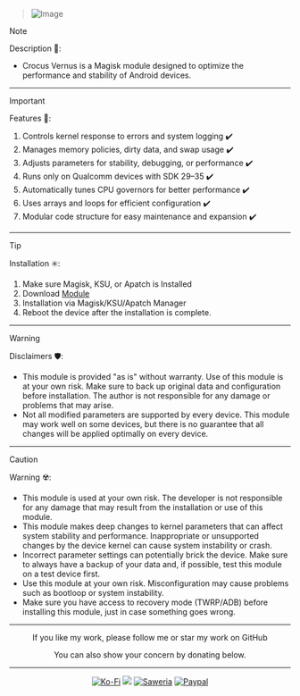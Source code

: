 > ![Image](https://github.com/user-attachments/assets/9702d622-b7c6-48b8-8f99-ab030adc6d62)

> [!NOTE]
> Description 📝:
> - Crocus Vernus is a Magisk module designed to optimize the performance and stability of Android devices.
<hr/>

> [!IMPORTANT]
> Features 🚀:
> 1. Controls kernel response to errors and system logging ✔️  
> 2. Manages memory policies, dirty data, and swap usage ✔️  
> 3. Adjusts parameters for stability, debugging, or performance ✔️  
> 4. Runs only on Qualcomm devices with SDK 29–35 ✔️  
> 5. Automatically tunes CPU governors for better performance ✔️  
> 6. Uses arrays and loops for efficient configuration ✔️  
> 7. Modular code structure for easy maintenance and expansion ✔️
<hr/>

> [!TIP]
> Installation ✳️:
> 1. Make sure Magisk, KSU, or Apatch is Installed
> 2. Download [Module](https://t.me/modulkuntul)
> 3. Installation via Magisk/KSU/Apatch Manager
> 4. Reboot the device after the installation is complete.
<hr/>

> [!WARNING]
> Disclaimers 🛡️:
> - This module is provided "as is" without warranty. Use of this module is at your own risk. Make sure to back up original data and configuration before installation. The author is not responsible for any damage or problems that may arise.
> - Not all modified parameters are supported by every device. This module may work well on some devices, but there is no guarantee that all changes will be applied optimally on every device.
<hr/>

> [!CAUTION]
> Warning ☢️:
> - This module is used at your own risk. The developer is not responsible for any damage that may result from the installation or use of this module.
> - This module makes deep changes to kernel parameters that can affect system stability and performance. Inappropriate or unsupported changes by the device kernel can cause system instability or crash.
> - Incorrect parameter settings can potentially brick the device. Make sure to always have a backup of your data and, if possible, test this module on a test device first.
> - Use this module at your own risk. Misconfiguration may cause problems such as bootloop or system instability.
> - Make sure you have access to recovery mode (TWRP/ADB) before installing this module, just in case something goes wrong.
<hr/>

<div align="center">
  If you like my work, please follow me or star my work on GitHub       
 
  You can also show your concern by donating below.
<div align="center">
 </div>
<hr/>
  
[![Ko-Fi](https://img.shields.io/badge/Ko--fi-F16061?style=for-the-badge&logo=ko-fi&logoColor=white)](https://ko-fi.com/illumi666)
[![](https://img.shields.io/badge/-Trakteer-red?style=for-the-badge)](https://trakteer.id/demonica/tip)
[![Saweria](https://img.shields.io/badge/-Saweria-yellow?style=for-the-badge&logoColor=white)](https://saweria.co/DEMONICA)
[![Paypal](https://img.shields.io/badge/Paypal-blue?style=for-the-badge&logoColor=white)](https://www.paypal.com/paypalme/faniadittiya)